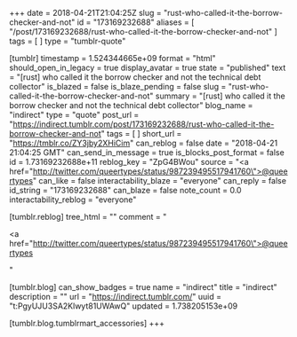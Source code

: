 +++
date = 2018-04-21T21:04:25Z
slug = "rust-who-called-it-the-borrow-checker-and-not"
id = "173169232688"
aliases = [ "/post/173169232688/rust-who-called-it-the-borrow-checker-and-not" ]
tags = [ ]
type = "tumblr-quote"

[tumblr]
timestamp = 1.524344665e+09
format = "html"
should_open_in_legacy = true
display_avatar = true
state = "published"
text = "[rust] who called it the borrow checker and not the technical debt collector"
is_blazed = false
is_blaze_pending = false
slug = "rust-who-called-it-the-borrow-checker-and-not"
summary = "[rust] who called it the borrow checker and not the technical debt collector"
blog_name = "indirect"
type = "quote"
post_url = "https://indirect.tumblr.com/post/173169232688/rust-who-called-it-the-borrow-checker-and-not"
tags = [ ]
short_url = "https://tmblr.co/ZY3jby2XHiCim"
can_reblog = false
date = "2018-04-21 21:04:25 GMT"
can_send_in_message = true
is_blocks_post_format = false
id = 1.73169232688e+11
reblog_key = "ZpG4BWou"
source = "<a href=\"http://twitter.com/queertypes/status/987239495517941760\">@queertypes</a>"
can_like = false
interactability_blaze = "everyone"
can_reply = false
id_string = "173169232688"
can_blaze = false
note_count = 0.0
interactability_reblog = "everyone"

[tumblr.reblog]
tree_html = ""
comment = "<p><a href=\"http://twitter.com/queertypes/status/987239495517941760\">@queertypes</a></p>"

[tumblr.blog]
can_show_badges = true
name = "indirect"
title = "indirect"
description = ""
url = "https://indirect.tumblr.com/"
uuid = "t:PgyUJU3SA2Klwyt81UWAwQ"
updated = 1.738205153e+09

[tumblr.blog.tumblrmart_accessories]
+++
